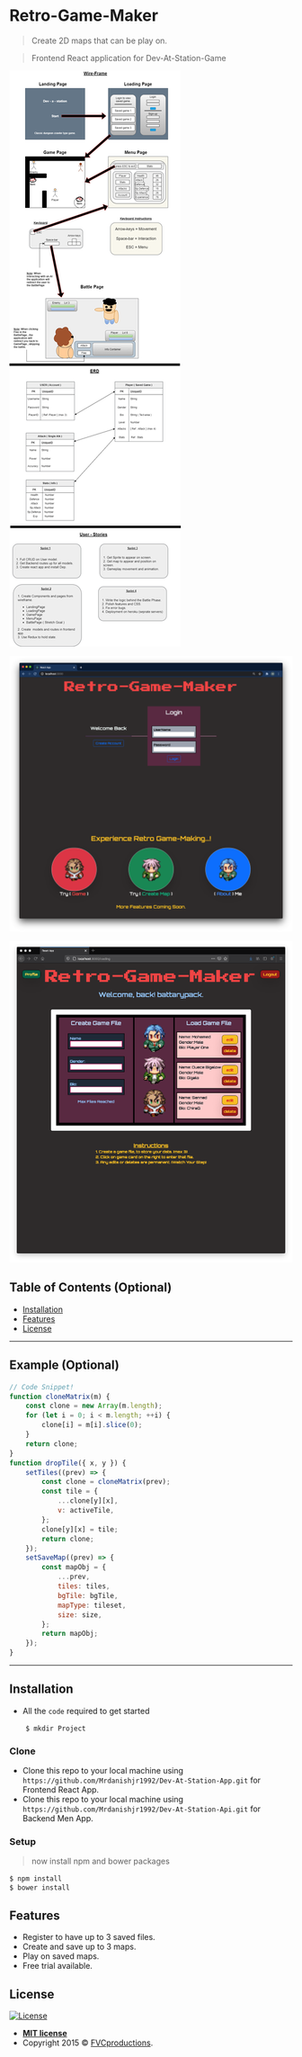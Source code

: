 # Retro-Game-Maker

> Create 2D maps that can be play on.

> Frontend React application for Dev-At-Station-Game

![INSERT YOUR GRAPHIC HERE](https://github.com/Mrdanishjr1992/Dev-At-Station-App/blob/main/dev-at-station-app/public/images/misc/img-3.png)

![INSERT YOUR GRAPHIC HERE](https://github.com/Mrdanishjr1992/Dev-At-Station-App/blob/main/dev-at-station-app/public/images/misc/img-2.png)

![INSERT YOUR GRAPHIC HERE](https://github.com/Mrdanishjr1992/Dev-At-Station-App/blob/main/dev-at-station-app/public/images/misc/img-1.png)

## Table of Contents (Optional)

- [Installation](#installation)
- [Features](#features)
- [License](#license)

---

## Example (Optional)

```javascript
// Code Snippet!
function cloneMatrix(m) {
	const clone = new Array(m.length);
	for (let i = 0; i < m.length; ++i) {
		clone[i] = m[i].slice(0);
	}
	return clone;
}
function dropTile({ x, y }) {
	setTiles((prev) => {
		const clone = cloneMatrix(prev);
		const tile = {
			...clone[y][x],
			v: activeTile,
		};
		clone[y][x] = tile;
		return clone;
	});
	setSaveMap((prev) => {
		const mapObj = {
			...prev,
			tiles: tiles,
			bgTile: bgTile,
			mapType: tileset,
			size: size,
		};
		return mapObj;
	});
}
```

---

## Installation

- All the `code` required to get started

```shell
    $ mkdir Project
```

### Clone

- Clone this repo to your local machine using `https://github.com/Mrdanishjr1992/Dev-At-Station-App.git` for Frontend React App.
- Clone this repo to your local machine using `https://github.com/Mrdanishjr1992/Dev-At-Station-Api.git` for Backend Men App.

### Setup

> now install npm and bower packages

```shell
$ npm install
$ bower install
```

## Features

- Register to have up to 3 saved files.
- Create and save up to 3 maps.
- Play on saved maps.
- Free trial available.

## License

[![License](http://img.shields.io/:license-mit-blue.svg?style=flat-square)](http://badges.mit-license.org)

- **[MIT license](http://opensource.org/licenses/mit-license.php)**
- Copyright 2015 © <a href="http://fvcproductions.com" target="_blank">FVCproductions</a>.
